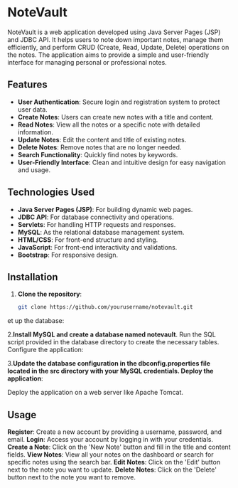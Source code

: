# NoteVault

NoteVault is a web application developed using Java Server Pages (JSP) and JDBC API. It helps users to note down important notes, manage them efficiently, and perform CRUD (Create, Read, Update, Delete) operations on the notes. The application aims to provide a simple and user-friendly interface for managing personal or professional notes.

## Features

- **User Authentication**: Secure login and registration system to protect user data.
- **Create Notes**: Users can create new notes with a title and content.
- **Read Notes**: View all the notes or a specific note with detailed information.
- **Update Notes**: Edit the content and title of existing notes.
- **Delete Notes**: Remove notes that are no longer needed.
- **Search Functionality**: Quickly find notes by keywords.
- **User-Friendly Interface**: Clean and intuitive design for easy navigation and usage.

## Technologies Used

- **Java Server Pages (JSP)**: For building dynamic web pages.
- **JDBC API**: For database connectivity and operations.
- **Servlets**: For handling HTTP requests and responses.
- **MySQL**: As the relational database management system.
- **HTML/CSS**: For front-end structure and styling.
- **JavaScript**: For front-end interactivity and validations.
- **Bootstrap**: For responsive design.

## Installation

1. **Clone the repository**:
   ```sh
   git clone https://github.com/yourusername/notevault.git
et up the database:

2.**Install MySQL and create a database named notevault**.
Run the SQL script provided in the database directory to create the necessary tables.
Configure the application:

3.**Update the database configuration in the dbconfig.properties file located in the src directory with your MySQL credentials.
Deploy the application**:

Deploy the application on a web server like Apache Tomcat.

## Usage


**Register**: Create a new account by providing a username, password, and email.
**Login**: Access your account by logging in with your credentials.
**Create a Note**: Click on the 'New Note' button and fill in the title and content fields.
**View Notes**: View all your notes on the dashboard or search for specific notes using the search bar.
**Edit Notes**: Click on the 'Edit' button next to the note you want to update.
**Delete Notes**: Click on the 'Delete' button next to the note you want to remove.
